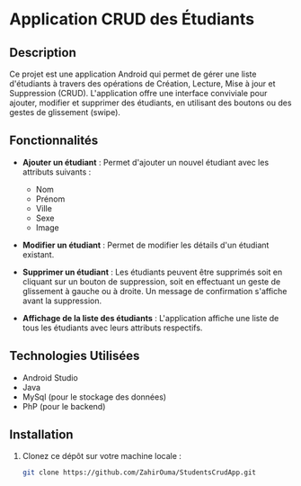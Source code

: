 # Application CRUD des Étudiants

## Description

Ce projet est une application Android qui permet de gérer une liste d'étudiants à travers des opérations de Création, Lecture, Mise à jour et Suppression (CRUD). L'application offre une interface conviviale pour ajouter, modifier et supprimer des étudiants, en utilisant des boutons ou des gestes de glissement (swipe).

## Fonctionnalités

- **Ajouter un étudiant** : Permet d'ajouter un nouvel étudiant avec les attributs suivants :
  - Nom
  - Prénom
  - Ville
  - Sexe
  - Image

- **Modifier un étudiant** : Permet de modifier les détails d'un étudiant existant.

- **Supprimer un étudiant** : Les étudiants peuvent être supprimés soit en cliquant sur un bouton de suppression, soit en effectuant un geste de glissement à gauche ou à droite. Un message de confirmation s'affiche avant la suppression.

- **Affichage de la liste des étudiants** : L'application affiche une liste de tous les étudiants avec leurs attributs respectifs.

## Technologies Utilisées

- Android Studio
- Java
- MySql (pour le stockage des données)
- PhP (pour le backend)

## Installation

1. Clonez ce dépôt sur votre machine locale :
   ```bash
   git clone https://github.com/ZahirOuma/StudentsCrudApp.git
